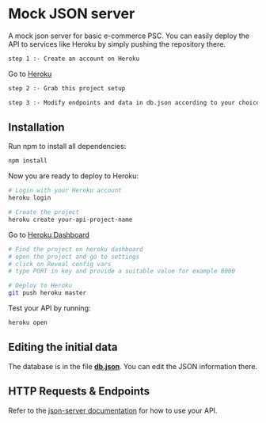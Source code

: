 # Mock JSON server

A mock json server for basic e-commerce PSC. You can easily deploy the API to services like Heroku by simply pushing the repository there.


```sh
step 1 :- Create an account on Heroku
```
Go to [Heroku](https://www.heroku.com/)

```sh
step 2 :- Grab this project setup
```

```sh
step 3 :- Modify endpoints and data in db.json according to your choice
```

## Installation

Run npm to install all dependencies:

```sh
npm install
```

Now you are ready to deploy to Heroku:

```sh
# Login with your Heroku account
heroku login

# Create the project
heroku create your-api-project-name
```

Go to [Heroku Dashboard](https://dashboard.heroku.com/apps)
```sh
# Find the project on heroku dashboard
# open the project and go to settings
# click on Reveal config vars
# type PORT in key and provide a suitable value for example 8000
```


```sh
# Deploy to Heroku
git push heroku master
```

Test your API by running:

```sh
heroku open
```

## Editing the initial data

The database is in the file **[db.json](db.json)**. You can edit the JSON information there.

## HTTP Requests & Endpoints

Refer to the [json-server documentation](https://github.com/typicode/json-server) for how to use your API.